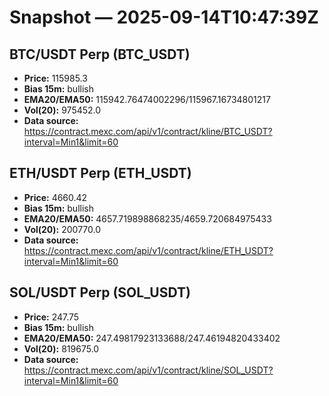 # Snapshot — 2025-09-14T10:47:39Z

## BTC/USDT Perp (BTC_USDT)
- **Price:** 115985.3
- **Bias 15m:** bullish
- **EMA20/EMA50:** 115942.76474002296/115967.16734801217
- **Vol(20):** 975452.0
- **Data source:** https://contract.mexc.com/api/v1/contract/kline/BTC_USDT?interval=Min1&limit=60

## ETH/USDT Perp (ETH_USDT)
- **Price:** 4660.42
- **Bias 15m:** bullish
- **EMA20/EMA50:** 4657.719898868235/4659.720684975433
- **Vol(20):** 200770.0
- **Data source:** https://contract.mexc.com/api/v1/contract/kline/ETH_USDT?interval=Min1&limit=60

## SOL/USDT Perp (SOL_USDT)
- **Price:** 247.75
- **Bias 15m:** bullish
- **EMA20/EMA50:** 247.49817923133688/247.46194820433402
- **Vol(20):** 819675.0
- **Data source:** https://contract.mexc.com/api/v1/contract/kline/SOL_USDT?interval=Min1&limit=60
